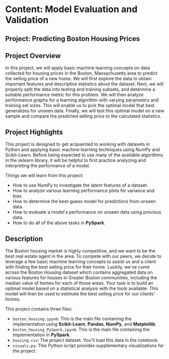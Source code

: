# Content: Model Evaluation and Validation
## Project: Predicting Boston Housing Prices

## Project Overview
In this project, we will apply basic machine learning concepts on data collected for housing prices in the Boston, Massachusetts area to predict the selling price of a new home. We will first explore the data to obtain important features and descriptive statistics about the dataset. Next, we will properly split the data into testing and training subsets, and determine a suitable performance metric for this problem. We will then analyze performance graphs for a learning algorithm with varying parameters and training set sizes. This will enable us to pick the optimal model that best generalizes for unseen data. Finally, we will test this optimal model on a new sample and compare the predicted selling price to the calculated statistics.

## Project Highlights
This project is designed to get acquainted to working with datasets in Python and applying basic machine learning techniques using NumPy and Scikit-Learn. Before being expected to use many of the available algorithms in the sklearn library, it will be helpful to first practice analyzing and interpreting the performance of a model.

Things we will learn from this project:

- How to use NumPy to investigate the latent features of a dataset.
- How to analyze various learning performance plots for variance and bias.
- How to determine the best-guess model for predictions from unseen data.
- How to evaluate a model's performance on unseen data using previous data.
- How to do all of the above tasks in **PySpark**.

## Description
The Boston housing market is highly competitive, and we want to be the best real estate agent in the area. To compete with our peers, we decide to leverage a few basic machine learning concepts to assist us and a client with finding the best selling price for their home. Luckily, we've come across the Boston Housing dataset which contains aggregated data on various features for houses in Greater Boston communities, including the median value of homes for each of those areas. Your task is to build an optimal model based on a statistical analysis with the tools available. This model will then be used to estimate the best selling price for our clients\' homes.

This project contains three files:

- `boston_housing.ipynb`: This is the main file containing the implementation using **Scikit-Learn**, **Pandas**, **NumPy**, and **Matplotlib**.
- `boston_housing_PySpark.ipynb`: This is the main file containing the implementation in **PySpark**.
- `housing.csv`: The project dataset. You'll load this data in the notebook.
- `visuals.py`: This Python script provides supplementary visualizations for the project.
